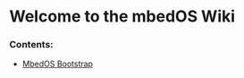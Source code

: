 # Welcome to the mbedOS Wiki

### Contents:

* [MbedOS Bootstrap](https://github.com/poppinsahu/mbedOS_Wiki/wiki/MbedOS-BootStrap-Code-Flow)
